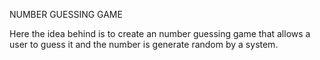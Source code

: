 NUMBER GUESSING GAME

Here the idea behind  is to create an number guessing game that allows a user to guess it and the number is generate random by a system.
